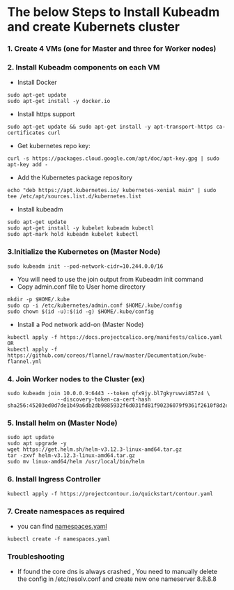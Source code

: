 # The below Steps to Install Kubeadm and create Kubernets cluster 

### 1. Create 4 VMs (one for Master and three for Worker nodes)

### 2. Install Kubeadm components on each VM

- Install Docker
```console
sudo apt-get update
sudo apt-get install -y docker.io
```
- Install https support
```console		
sudo apt-get update && sudo apt-get install -y apt-transport-https ca-certificates curl
```
- Get kubernetes repo key:
```console	
curl -s https://packages.cloud.google.com/apt/doc/apt-key.gpg | sudo apt-key add -
```
- Add the Kubernetes package repository
```console
echo "deb https://apt.kubernetes.io/ kubernetes-xenial main" | sudo tee /etc/apt/sources.list.d/kubernetes.list
```
- Install kubeadm
```console
sudo apt-get update
sudo apt-get install -y kubelet kubeadm kubectl
sudo apt-mark hold kubeadm kubelet kubectl
```
	
### 3.Initialize the Kubernetes on (Master Node)
```console
sudo kubeadm init --pod-network-cidr=10.244.0.0/16
```
- You will need to use the join output from Kubeadm init command
- Copy admin.conf file to User home directory
```console
mkdir -p $HOME/.kube
sudo cp -i /etc/kubernetes/admin.conf $HOME/.kube/config
sudo chown $(id -u):$(id -g) $HOME/.kube/config
```
- Install a Pod network add-on (Master Node)
```console
kubectl apply -f https://docs.projectcalico.org/manifests/calico.yaml
OR
kubectl apply -f https://github.com/coreos/flannel/raw/master/Documentation/kube-flannel.yml
```
### 4. Join Worker nodes to the Cluster (ex)
```console
sudo kubeadm join 10.0.0.9:6443 --token qfx9jy.bl7gkyruwvi857z4 \
		        --discovery-token-ca-cert-hash sha256:45203ed0d7de1b49a6db2db9885932f6d031fd81f90236079f9361f2610f8d2e 
```
### 5. Install helm on (Master Node)
```console
sudo apt update
sudo apt upgrade -y
wget https://get.helm.sh/helm-v3.12.3-linux-amd64.tar.gz
tar -zxvf helm-v3.12.3-linux-amd64.tar.gz
sudo mv linux-amd64/helm /usr/local/bin/helm
```
### 6. Install Ingress Controller
```console
kubectl apply -f https://projectcontour.io/quickstart/contour.yaml
```

### 7. Create namespaces as required
- you can find [namespaces.yaml](https://github.com/davabdallah/Atos-Task/tree/main/01.%20Preparing%20the%20Cluster)
```console
kubectl create -f namespaces.yaml
```	

### Troubleshooting
- If found the core dns is always crashed , You need to manually delete the config in /etc/resolv.conf and create new one
   nameserver 8.8.8.8
